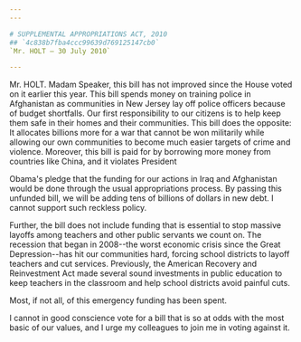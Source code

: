 ```yaml
---
---

# SUPPLEMENTAL APPROPRIATIONS ACT, 2010
## `4c838b7fba4ccc99639d769125147cb0`
`Mr. HOLT — 30 July 2010`

---
```



Mr. HOLT. Madam Speaker, this bill has not improved since the House 
voted on it earlier this year. This bill spends money on training 
police in Afghanistan as communities in New Jersey lay off police 
officers because of budget shortfalls. Our first responsibility to our 
citizens is to help keep them safe in their homes and their 
communities. This bill does the opposite: It allocates billions more 
for a war that cannot be won militarily while allowing our own 
communities to become much easier targets of crime and violence. 
Moreover, this bill is paid for by borrowing more money from countries 
like China, and it violates President


Obama's pledge that the funding for our actions in Iraq and Afghanistan 
would be done through the usual appropriations process. By passing this 
unfunded bill, we will be adding tens of billions of dollars in new 
debt. I cannot support such reckless policy.

Further, the bill does not include funding that is essential to stop 
massive layoffs among teachers and other public servants we count on. 
The recession that began in 2008--the worst economic crisis since the 
Great Depression--has hit our communities hard, forcing school 
districts to layoff teachers and cut services. Previously, the American 
Recovery and Reinvestment Act made several sound investments in public 
education to keep teachers in the classroom and help school districts 
avoid painful cuts.

Most, if not all, of this emergency funding has been spent.

I cannot in good conscience vote for a bill that is so at odds with 
the most basic of our values, and I urge my colleagues to join me in 
voting against it.
